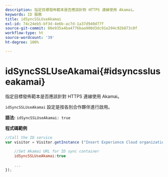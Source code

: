```yaml
---
description: 指定目標發佈範本是否應該針對 HTTPS 連線使用 Akamai。
keywords: ID 服務
title: idSyncSSLUseAkamai
exl-id: 74c24eb5-bf3d-4e6b-ac7d-1a37d940d77f
source-git-commit: 06e935a4ba4776baa900d3dc91e294c92b873c0f
workflow-type: ht
source-wordcount: '39'
ht-degree: 100%

---
```


# idSyncSSLUseAkamai{#idsyncssluseakamai}

指定目標發佈範本是否應該針對 HTTPS 連線使用 Akamai。

`idSyncSSLUseAkamai` 設定是按各別合作夥伴進行啟用。

**語法:** `idSyncSSLUseAkamai: true`

**程式碼範例**

```js
//Call the ID service 
var visitor = Visitor.getInstance ("Insert Experience Cloud organization ID here",{ 
 
    //Set Akamai URL for ID sync container 
    idSyncSSLUseAkamai:true 
 
    ... 
});
```
